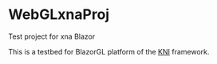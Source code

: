 # WebGLxnaProj
Test project for xna Blazor

This is a testbed for BlazorGL platform of the [KNI](https://github.com/kniEngine/kni) framework.
